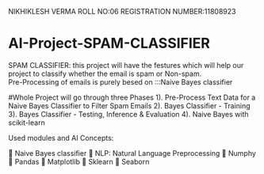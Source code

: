 NIKHIKLESH VERMA
ROLL NO:06
REGISTRATION NUMBER:11808923


# AI-Project-SPAM-CLASSIFIER
SPAM CLASSIFIER: this project will have the festures which will help our project to classify whether the email is spam or Non-spam.  
Pre-Processing of emails is purely besed on :::Naive Bayes classifier


#Whole Project will go through three Phases 
1). Pre-Process Text Data for a Naive
Bayes Classifier to Filter Spam Emails
2). Bayes Classifier - Training
3). Bayes Classifier - Testing, Inference & Evaluation
4). Naive Bayes with scikit-learn


Used modules and AI Concepts:

 Naive Bayes classifier
 NLP: Natural Language Preprocessing 
 Numphy
 Pandas
 Matplotlib
 Sklearn
 Seaborn
